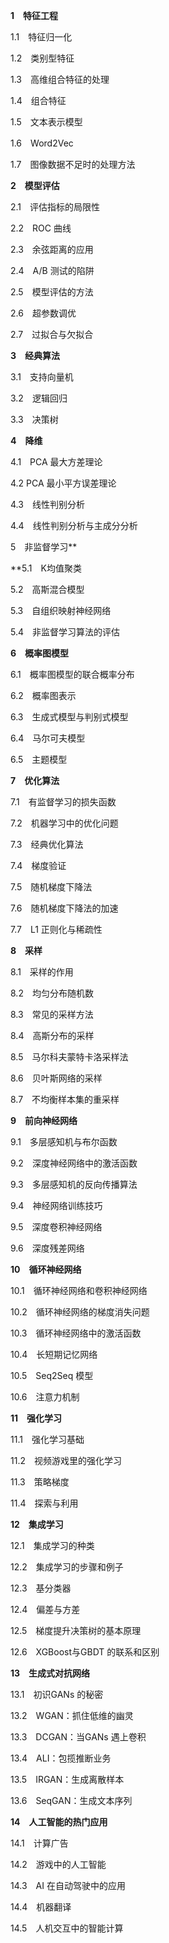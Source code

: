 **1　特征工程**

1.1　特征归一化

1.2　类别型特征

1.3　高维组合特征的处理

1.4　组合特征

1.5　文本表示模型

1.6　Word2Vec

1.7　图像数据不足时的处理方法

**2　模型评估**

2.1　评估指标的局限性

2.2　ROC 曲线

2.3　余弦距离的应用

2.4　A/B 测试的陷阱

2.5　模型评估的方法

2.6　超参数调优

2.7　过拟合与欠拟合

**3　经典算法**

3.1　支持向量机

3.2　逻辑回归

3.3　决策树

**4　降维**

4.1　PCA 最大方差理论

4.2  PCA 最小平方误差理论

4.3　线性判别分析

4.4　线性判别分析与主成分分析

5　非监督学习**

**5.1　K均值聚类

5.2　高斯混合模型

5.3　自组织映射神经网络

5.4　非监督学习算法的评估

**6　概率图模型**

6.1　概率图模型的联合概率分布

6.2　概率图表示

6.3　生成式模型与判别式模型

6.4　马尔可夫模型

6.5　主题模型

**7　优化算法**

7.1　有监督学习的损失函数

7.2　机器学习中的优化问题

7.3　经典优化算法

7.4　梯度验证

7.5　随机梯度下降法

7.6　随机梯度下降法的加速

7.7　L1 正则化与稀疏性

**8　采样**

8.1　采样的作用

8.2　均匀分布随机数

8.3　常见的采样方法

8.4　高斯分布的采样

8.5　马尔科夫蒙特卡洛采样法

8.6　贝叶斯网络的采样

8.7　不均衡样本集的重采样

**9　前向神经网络**

9.1　多层感知机与布尔函数

9.2　深度神经网络中的激活函数

9.3　多层感知机的反向传播算法

9.4　神经网络训练技巧

9.5　深度卷积神经网络

9.6　深度残差网络

**10　循环神经网络**

10.1　循环神经网络和卷积神经网络

10.2　循环神经网络的梯度消失问题

10.3　循环神经网络中的激活函数

10.4　长短期记忆网络

10.5　Seq2Seq 模型

10.6　注意力机制

**11　强化学习**

11.1　强化学习基础

11.2　视频游戏里的强化学习

11.3　策略梯度

11.4　探索与利用

**12　集成学习**

12.1　集成学习的种类

12.2　集成学习的步骤和例子

12.3　基分类器

12.4　偏差与方差

12.5　梯度提升决策树的基本原理

12.6　XGBoost与GBDT 的联系和区别

**13　生成式对抗网络**

13.1　初识GANs 的秘密

13.2　WGAN：抓住低维的幽灵

13.3　DCGAN：当GANs 遇上卷积

13.4　ALI：包揽推断业务

13.5　IRGAN：生成离散样本

13.6　SeqGAN：生成文本序列

**14　人工智能的热门应用**

14.1　计算广告

14.2　游戏中的人工智能

14.3　AI 在自动驾驶中的应用

14.4　机器翻译

14.5　人机交互中的智能计算
 





